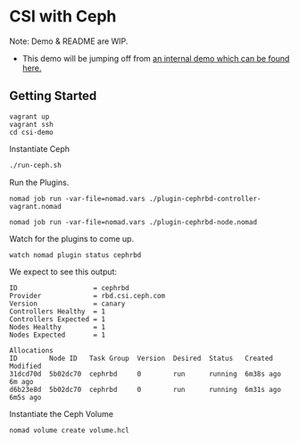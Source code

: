 # CSI with Ceph

Note: Demo & README are WIP.

- This demo will be jumping off from [an internal demo which can be found here.](https://github.com/hashicorp/nomad/tree/main/demo/csi/ceph-csi-plugin)

## Getting Started

```
vagrant up
vagrant ssh
cd csi-demo
```

Instantiate Ceph

```sh
./run-ceph.sh
```

Run the Plugins.

```
nomad job run -var-file=nomad.vars ./plugin-cephrbd-controller-vagrant.nomad

nomad job run -var-file=nomad.vars ./plugin-cephrbd-node.nomad
```

Watch for the plugins to come up.

```
watch nomad plugin status cephrbd
```

We expect to see this output:

```
ID                   = cephrbd
Provider             = rbd.csi.ceph.com
Version              = canary
Controllers Healthy  = 1
Controllers Expected = 1
Nodes Healthy        = 1
Nodes Expected       = 1

Allocations
ID        Node ID   Task Group  Version  Desired  Status   Created    Modified
31dcd70d  5b02dc70  cephrbd     0        run      running  6m38s ago  6m ago
d6b23e8d  5b02dc70  cephrbd     0        run      running  6m31s ago  6m5s ago
```

Instantiate the Ceph Volume

```sh
nomad volume create volume.hcl
```
